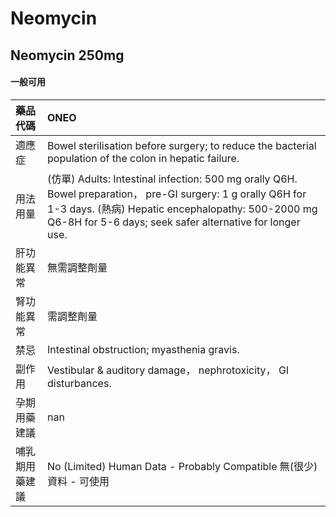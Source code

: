 # Neomycin

## Neomycin 250mg

#### 一般可用

| 藥品代碼       | ONEO                                                                                                                                                                                                                           |
|:---------------|:-------------------------------------------------------------------------------------------------------------------------------------------------------------------------------------------------------------------------------|
| 適應症         | Bowel sterilisation before surgery; to reduce the bacterial population of the colon in hepatic failure.                                                                                                                        |
| 用法用量       | (仿單) Adults: Intestinal infection: 500 mg orally Q6H. Bowel preparation， pre-GI surgery: 1 g orally Q6H for 1-3 days. (熱病) Hepatic encephalopathy: 500-2000 mg Q6-8H for 5-6 days; seek safer alternative for longer use. |
| 肝功能異常     | 無需調整劑量                                                                                                                                                                                                                   |
| 腎功能異常     | 需調整劑量                                                                                                                                                                                                                     |
| 禁忌           | Intestinal obstruction; myasthenia gravis.                                                                                                                                                                                     |
| 副作用         | Vestibular & auditory damage， nephrotoxicity， GI disturbances.                                                                                                                                                               |
| 孕期用藥建議   | nan                                                                                                                                                                                                                            |
| 哺乳期用藥建議 | No (Limited) Human Data - Probably Compatible 無(很少)資料 - 可使用                                                                                                                                                            |

